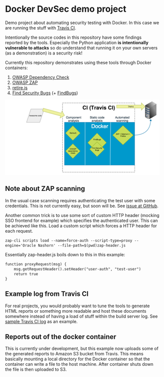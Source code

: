 # Docker DevSec demo project

Demo project about automating security testing with Docker. In this case we are running the stuff with [Travis CI](https://travis-ci.org/).

Intentionally the source codes in this repository have some findings reported by the tools. Especially the Python application **is intentionally vulnerable to attacks** so do understand that running it on your own servers (as a demonstration) is a security risk!


Currently this repository demonstrates using these tools through Docker containers:

1. [OWASP Dependency Check](https://www.owasp.org/index.php/OWASP_Dependency_Check)
2. [OWASP ZAP](owasp.org/index.php/OWASP_Zed_Attack_Proxy_Project)
3. [retire.js](https://retirejs.github.io/retire.js/)
4. [Find Security Bugs](http://find-sec-bugs.github.io/) (+ [FindBugs](http://findbugs.sourceforge.net/))

![simplified_security_pipeline](simplified_security_pipeline.png)


## Note about ZAP scanning

In the usual case scanning requires authenticating the test user with some credentials. This is not currently easy, but soon will be. See [issue at GitHub](https://github.com/Grunny/zap-cli/issues/7).

Another common trick is to use some sort of custom HTTP header (mocking SSO frontend for example) which specifies the authenticated user. This can be achieved like this. Load a custom script which forces a HTTP header for each request.

```
zap-cli scripts load --name=force-auth --script-type=proxy --engine='Oracle Nashorn' --file-path=$(pwd)zap-header.js
```

Essentially zap-header.js boils down to this in this example:
```
function proxyRequest(msg) {
    msg.getRequestHeader().setHeader("user-auth", "test-user")
    return true
}
```



## Example log from Travis CI

For real projects, you would probably want to tune the tools to generate HTML reports or something more readable and host these documents somewhere instead of having a load of stuff within the build server log. See [sample Travis CI log](travis-log.txt) as an example. 

## Reports out of the docker container

This is currently under development, but this example now uploads some of the generated reports to Amazon S3 bucket from Travis. This means basically mounting a local directory for the Docker container so that the container can write a file to the host machine. After container shuts down the file is then uploaded to S3.





